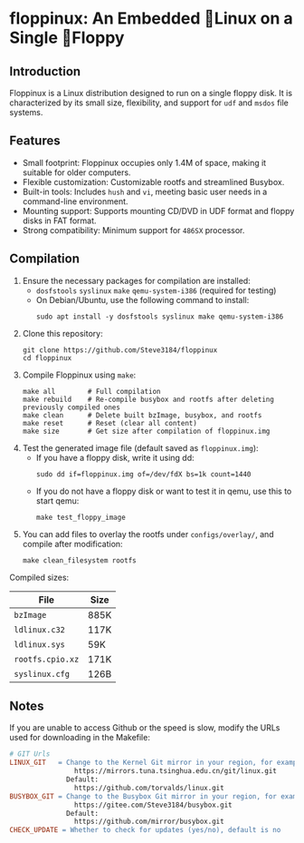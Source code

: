 # floppinux: An Embedded 🐧Linux on a Single 💾Floppy

## Introduction

Floppinux is a Linux distribution designed to run on a single floppy disk. It is characterized by its small size, flexibility, and support for `udf` and `msdos` file systems.

## Features

- Small footprint: Floppinux occupies only 1.4M of space, making it suitable for older computers.
- Flexible customization: Customizable rootfs and streamlined Busybox.
- Built-in tools: Includes `hush` and `vi`, meeting basic user needs in a command-line environment.
- Mounting support: Supports mounting CD/DVD in UDF format and floppy disks in FAT format.
- Strong compatibility: Minimum support for `486SX` processor.

## Compilation

1. Ensure the necessary packages for compilation are installed:
   - `dosfstools` `syslinux` `make` `qemu-system-i386` (required for testing)
   - On Debian/Ubuntu, use the following command to install:
     ```shell
     sudo apt install -y dosfstools syslinux make qemu-system-i386
     ```
2. Clone this repository:
   ```shell
   git clone https://github.com/Steve3184/floppinux
   cd floppinux
   ```
3. Compile Floppinux using `make`:
   ```shell
   make all        # Full compilation
   make rebuild    # Re-compile busybox and rootfs after deleting previously compiled ones
   make clean      # Delete built bzImage, busybox, and rootfs
   make reset      # Reset (clear all content)
   make size       # Get size after compilation of floppinux.img
   ```
4. Test the generated image file (default saved as `floppinux.img`):
   - If you have a floppy disk, write it using dd:
     ```shell
     sudo dd if=floppinux.img of=/dev/fdX bs=1k count=1440
     ```
   - If you do not have a floppy disk or want to test it in qemu, use this to start qemu:
     ```shell
     make test_floppy_image
     ```
5. You can add files to overlay the rootfs under `configs/overlay/`, and compile after modification:
   ```shell
   make clean_filesystem rootfs
   ```

Compiled sizes:

| File              | Size   | 
|------------------|--------|
| `bzImage`        | 885K   |
| `ldlinux.c32`    | 117K   |
| `ldlinux.sys`    | 59K    |
| `rootfs.cpio.xz` | 171K   |
| `syslinux.cfg`   | 126B   |


## Notes
If you are unable to access Github or the speed is slow, modify the URLs used for downloading in the Makefile:
```Makefile
# GIT Urls
LINUX_GIT   = Change to the Kernel Git mirror in your region, for example, for Chinese users:
                https://mirrors.tuna.tsinghua.edu.cn/git/linux.git
              Default:
                https://github.com/torvalds/linux.git
BUSYBOX_GIT = Change to the Busybox Git mirror in your region, for example, for Chinese users:
                https://gitee.com/Steve3184/busybox.git
              Default:
                https://github.com/mirror/busybox.git
CHECK_UPDATE = Whether to check for updates (yes/no), default is no
```